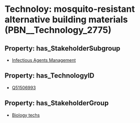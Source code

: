 # Technoloy: __mosquito-resistant alternative building materials__ (PBN__Technology_2775)

## Property: has_StakeholderSubgroup

* [Infectious Agents Management](PBN__TechSubgroup_187)

## Property: has_TechnologyID

* [Q51506993](Q51506993)

## Property: has_StakeholderGroup

* [Biology techs](PBN__TechGroup_15)

